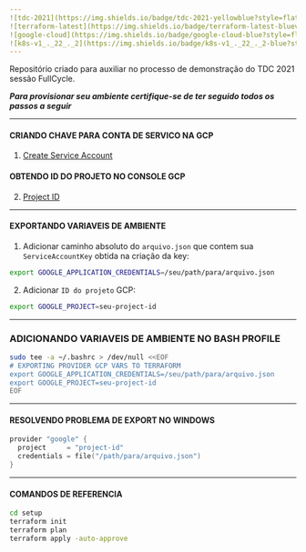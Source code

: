 ```yaml
---
![tdc-2021](https://img.shields.io/badge/tdc-2021-yellowblue?style=flat-square)
![terraform-latest](https://img.shields.io/badge/terraform-latest-blueviolet?style=flat-square)
![google-cloud](https://img.shields.io/badge/google-cloud-blue?style=flat-square)
![k8s-v1_._22_._2](https://img.shields.io/badge/k8s-v1_._22_._2-blue?style=flat-square)
---
```


Repositório criado para auxiliar no processo de demonstração do TDC 2021 sessão FullCycle.

***Para provisionar seu ambiente certifique-se de ter seguido todos os passos a seguir***

---
#### CRIANDO CHAVE PARA CONTA DE SERVICO NA GCP

1. [Create Service Account](https://console.cloud.google.com/apis/credentials/serviceaccountkey "Create Service Account")

#### OBTENDO ID DO PROJETO NO CONSOLE GCP

2. [Project ID](https://console.cloud.google.com/home/dashboard "Project ID")

---
#### EXPORTANDO VARIAVEIS DE AMBIENTE

1. Adicionar caminho absoluto do `arquivo.json` que contem sua `ServiceAccountKey` obtida na criação da key:
```sh
export GOOGLE_APPLICATION_CREDENTIALS=/seu/path/para/arquivo.json
```

2. Adicionar `ID do projeto` GCP:
```sh
export GOOGLE_PROJECT=seu-project-id
```

---
### ADICIONANDO VARIAVEIS DE AMBIENTE NO BASH PROFILE

```sh
sudo tee -a ~/.bashrc > /dev/null <<EOF
# EXPORTING PROVIDER GCP VARS TO TERRAFORM
export GOOGLE_APPLICATION_CREDENTIALS=/seu/path/para/arquivo.json
export GOOGLE_PROJECT=seu-project-id
EOF
```
---
#### RESOLVENDO PROBLEMA DE EXPORT NO WINDOWS

```go
provider "google" {
  project     = "project-id"
  credentials = file("/path/para/arquivo.json")
}
```
---

#### COMANDOS DE REFERENCIA

```sh
cd setup
terraform init
terraform plan
terraform apply -auto-approve
```